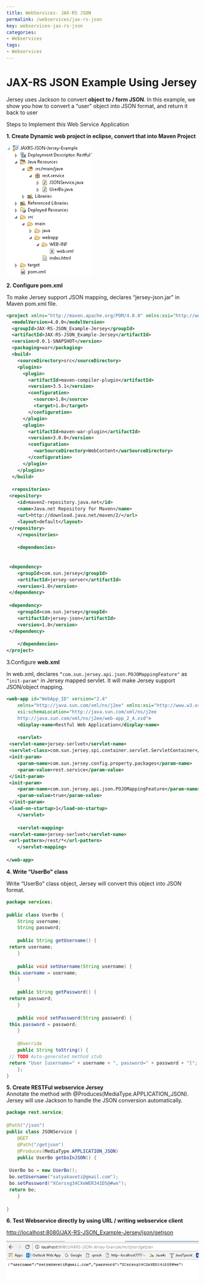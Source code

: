 ```yaml
---
title: WebServices- JAX-RS JSON
permalink: /webservices/jax-rs-json
key: webservices-jax-rs-json
categories:
- Webservices
tags:
- Webservices
---
```



JAX-RS JSON Example Using Jersey
===================================

Jersey uses Jackson to convert **object to / form JSON**. In this example, we
show you how to convert a “user" object into JSON format, and return it back to
user

Steps to Implement this Web Service Application

**1. Create Dynamic web project in eclipse, convert that into Maven Project**

![](media/4c8f2f92dabf53147f46838a75beafa6.png)

**2. Configure pom.xml**

To make Jersey support JSON mapping, declares “jersey-json.jar" in
Maven pom.xml file.
```xml
<project xmlns="http://maven.apache.org/POM/4.0.0" xmlns:xsi="http://www.w3.org/2001/XMLSchema-instance" xsi:schemaLocation="http://maven.apache.org/POM/4.0.0 http://maven.apache.org/xsd/maven-4.0.0.xsd">
  <modelVersion>4.0.0</modelVersion>
  <groupId>JAX-RS-JSON_Example-Jersey</groupId>
  <artifactId>JAX-RS-JSON_Example-Jersey</artifactId>
  <version>0.0.1-SNAPSHOT</version>
  <packaging>war</packaging>
  <build>
    <sourceDirectory>src</sourceDirectory>
    <plugins>
      <plugin>
        <artifactId>maven-compiler-plugin</artifactId>
        <version>3.5.1</version>
        <configuration>
          <source>1.8</source>
          <target>1.8</target>
        </configuration>
      </plugin>
      <plugin>
        <artifactId>maven-war-plugin</artifactId>
        <version>3.0.0</version>
        <configuration>
          <warSourceDirectory>WebContent</warSourceDirectory>
        </configuration>
      </plugin>
    </plugins>
  </build>
  
  <repositories>
 <repository>
 	<id>maven2-repository.java.net</id>
 	<name>Java.net Repository for Maven</name>
 	<url>http://download.java.net/maven/2/</url>
 	<layout>default</layout>
 </repository>
	</repositories>

	<dependencies>
	

 <dependency>
 	<groupId>com.sun.jersey</groupId>
 	<artifactId>jersey-server</artifactId>
 	<version>1.8</version>
 </dependency>

 <dependency>
 	<groupId>com.sun.jersey</groupId>
 	<artifactId>jersey-json</artifactId>
 	<version>1.8</version>
 </dependency>

	</dependencies>
</project>
```

3.Configure **web.xml**

In web.xml, declares `“com.sun.jersey.api.json.POJOMappingFeature"` as
`“init-param"` in Jersey mapped servlet. It will make Jersey support JSON/object
mapping.
```xml
<web-app id="WebApp_ID" version="2.4"
	xmlns="http://java.sun.com/xml/ns/j2ee" xmlns:xsi="http://www.w3.org/2001/XMLSchema-instance"
	xsi:schemaLocation="http://java.sun.com/xml/ns/j2ee 
	http://java.sun.com/xml/ns/j2ee/web-app_2_4.xsd">
	<display-name>Restful Web Application</display-name>

	<servlet>
 <servlet-name>jersey-serlvet</servlet-name>
 <servlet-class>com.sun.jersey.spi.container.servlet.ServletContainer</servlet-class>
 <init-param>
 	<param-name>com.sun.jersey.config.property.packages</param-name>
 	<param-value>rest.service</param-value>
 </init-param>
 <init-param>
 	<param-name>com.sun.jersey.api.json.POJOMappingFeature</param-name>
 	<param-value>true</param-value>
 </init-param>
 <load-on-startup>1</load-on-startup>
	</servlet>

	<servlet-mapping>
 <servlet-name>jersey-serlvet</servlet-name>
 <url-pattern>/rest/*</url-pattern>
	</servlet-mapping>

</web-app>
```

**4. Write “UserBo" class**

Write “UserBo" class object, Jersey will convert this object into JSON format.
```java
package services;

public class UserBo {
	String username;
	String password;

	public String getUsername() {
 return username;
	}

	public void setUsername(String username) {
 this.username = username;
	}

	public String getPassword() {
 return password;
	}

	public void setPassword(String password) {
 this.password = password;
	}

	@Override
	public String toString() {
 // TODO Auto-generated method stub
 return "User [username=" + username + ", password=" + password + "]";
	};
}
```

**5. Create RESTFul webservice Jersey**  
Annotate the method with @Produces(MediaType.APPLICATION_JSON). Jersey will use
Jackson to handle the JSON conversion automatically.
```java
package rest.service;

@Path("/json")
public class JSONService {
	@GET
	@Path("/getjson")
	@Produces(MediaType.APPLICATION_JSON)
	public UserBo getboInJSON() {

 UserBo bo = new UserBo();
 bo.setUsername("satyakaveti@gmail.com");
 bo.setPassword("XCersxg34CXeWER341DS@#we");
 return bo;
	}

}
```

**6. Test Webservice directly by using URL / writing webservice client**

<http://localhost:8080/JAX-RS-JSON_Example-Jersey/json/getjson>

![](media/122ada4d7cc81993327866eafdbd9baf.png)
